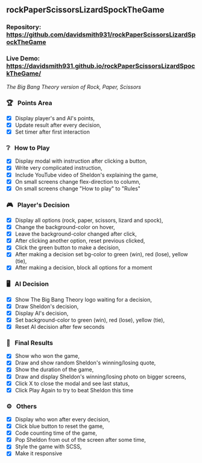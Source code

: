 ## rockPaperScissorsLizardSpockTheGame

### Repository: https://github.com/davidsmith931/rockPaperScissorsLizardSpockTheGame
### Live Demo: https://davidsmith931.github.io/rockPaperScissorsLizardSpockTheGame/

_The Big Bang Theory version of Rock, Paper, Scissors_

### 🏆 &nbsp; Points Area

- [X] Display player's and AI's points,
- [X] Update result after every decision,
- [X] Set timer after first interaction

### ❔ &nbsp; How to Play

- [X] Display modal with instruction after clicking a button,
- [X] Write very complicated instruction,
- [X] Include YouTube video of Sheldon's explaining the game,
- [X] On small screens change flex-direction to column,
- [X] On small screens change "How to play" to "Rules"

### 🎮 &nbsp; Player's Decision

- [X] Display all options (rock, paper, scissors, lizard and spock),
- [X] Change the background-color on hover,
- [X] Leave the background-color changed after click,
- [X] After clicking another option, reset previous clicked,
- [X] Click the green button to make a decision,
- [X] After making a decision set bg-color to green (win), red (lose), yellow (tie),
- [X] After making a decision, block all options for a moment

### 🖥 &nbsp; AI Decision

- [X] Show The Big Bang Theory logo waiting for a decision,
- [X] Draw Sheldon's decision,
- [X] Display AI's decision,
- [X] Set background-color to green (win), red (lose), yellow (tie),
- [X] Reset AI decision after few seconds

### 🥇 &nbsp; Final Results

- [X] Show who won the game,
- [X] Draw and show random Sheldon's winning/losing quote,
- [X] Show the duration of the game,
- [X] Draw and display Sheldon's winning/losing photo on bigger screens,
- [X] Click X to close the modal and see last status,
- [X] Click Play Again to try to beat Sheldon this time

### ⚙️ &nbsp; Others

- [X] Display who won after every decision,
- [X] Click blue button to reset the game,
- [X] Code counting time of the game,
- [X] Pop Sheldon from out of the screen after some time,
- [X] Style the game with SCSS,
- [X] Make it responsive
